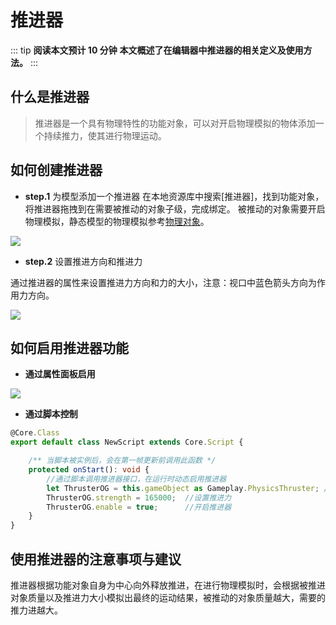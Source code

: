 # 推进器

::: tip **阅读本文预计 10 分钟**
**本文概述了在编辑器中推进器的相关定义及使用方法。**
:::

## 什么是推进器

> 推进器是一个具有物理特性的功能对象，可以对开启物理模拟的物体添加一个持续推力，使其进行物理运动。

## 如何创建推进器

- **step.1** 为模型添加一个推进器
在本地资源库中搜索[推进器]，找到功能对象，将推进器拖拽到在需要被推动的对象子级，完成绑定。
被推动的对象需要开启物理模拟，静态模型的物理模拟参考[物理对象](https://docs.ark.online/Physics/PhysicalObject.html)。

![](https://cdn.233xyx.com/1681901694639_899.png)

- **step.2** 设置推进方向和推进力

通过推进器的属性来设置推进力方向和力的大小，注意：视口中蓝色箭头方向为作用力方向。

![](https://cdn.233xyx.com/1681901694576_204.png)


## 如何启用推进器功能

* **通过属性面板启用**

![](https://cdn.233xyx.com/1681901694520_126.png)

* **通过脚本控制**

```TypeScript
@Core.Class
export default class NewScript extends Core.Script {

    /** 当脚本被实例后，会在第一帧更新前调用此函数 */
    protected onStart(): void {
        //通过脚本调用推进器接口，在运行时动态启用推进器
        let ThrusterOG = this.gameObject as Gameplay.PhysicsThruster; //指定推进器功能对象
        ThrusterOG.strength = 165000;  //设置推进力
        ThrusterOG.enable = true;      //开启推进器
    }
}
```

## 使用推进器的注意事项与建议

推进器根据功能对象自身为中心向外释放推进，在进行物理模拟时，会根据被推进对象质量以及推进力大小模拟出最终的运动结果，被推动的对象质量越大，需要的推力进越大。
